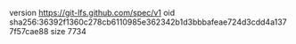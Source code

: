 version https://git-lfs.github.com/spec/v1
oid sha256:36392f1360c278cb6110985e362342b1d3bbbafeae724d3cdd4a1377f57cae88
size 7734
